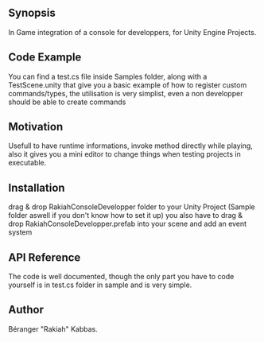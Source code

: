 ## Synopsis

In Game integration of a console for developpers, for Unity Engine Projects.

## Code Example

You can find a test.cs file inside Samples folder, along with a TestScene.unity that give you a basic example
of how to register custom commands/types, the utilisation is very simplist, even a non developper should be able to create commands

## Motivation

Usefull to have runtime informations, invoke method directly while playing,
also it gives you a mini editor to change things when testing projects in executable.

## Installation

drag & drop RakiahConsoleDevelopper folder to your Unity Project (Sample folder aswell if you don't know how to set it up)
you also have to drag & drop RakiahConsoleDevelopper.prefab into your scene and add an event system

## API Reference

The code is well documented, though the only part you have to code yourself is in test.cs folder in sample and is very simple.

## Author

Béranger "Rakiah" Kabbas.